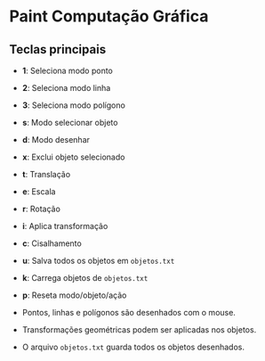 # Paint Computação Gráfica




## Teclas principais 

- **1**: Seleciona modo ponto
- **2**: Seleciona modo linha
- **3**: Seleciona modo polígono
- **s**: Modo selecionar objeto
- **d**: Modo desenhar
- **x**: Exclui objeto selecionado
- **t**: Translação
- **e**: Escala
- **r**: Rotação
- **i**: Aplica transformação
- **c**: Cisalhamento
- **u**: Salva todos os objetos em `objetos.txt`
- **k**: Carrega objetos de `objetos.txt`
- **p**: Reseta modo/objeto/ação



- Pontos, linhas e polígonos são desenhados com o mouse.
- Transformações geométricas podem ser aplicadas nos objetos.
- O arquivo `objetos.txt` guarda todos os objetos desenhados.



